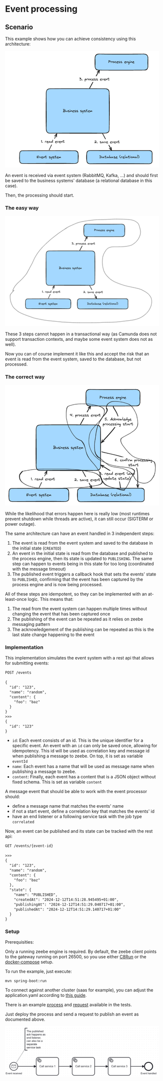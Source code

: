# Event processing

## Scenario

This example shows how you can achieve consistency using this architecture:

![img.png](docs/img.png)

An event is received via event system (RabbitMQ, Kafka, ...) and should first be saved to the business systems' database (a relational database in this case).

Then, the processing should start.

### The easy way

![img.png](docs/img2.png)

These 3 steps cannot happen in a transactional way (as Camunda does not support transaction contexts, and maybe some event system does not as well).

Now you can of course implement it like this and accept the risk that an event is read from the event system, saved to the database, but not processed.

### The correct way

![img.png](docs/img3.png)

While the likelihood that errors happen here is really low (most runtimes prevent shutdown while threads are active), it can still occur (SIGTERM or power outage).

The same architecture can have an event handled in 3 independent steps:

1. The event is read from the event system and saved to the database in the initial state (`CREATED`)
2. An event in the initial state is read from the database and published to the process engine, then its state is updated to `PUBLISHING`. The same step can happen to events being in this state for too long (coordinated with the message timeout)
3. The published event triggers a callback hook that sets the events' state to `PUBLISHED`, confirming that the event has been captured by the process engine and is now being processed.

All of these steps are idempotent, so they can be implemented with an at-least-once logic. This means that:

1. The read from the event system can happen multiple times without changing the event that has been captured once
2. The publishing of the event can be repeated as it relies on zeebe messaging pattern
3. The acknowledgement of the publishing can be repeated as this is the last state change happening to the event

### Implementation

This implementation simulates the event system with a rest api that allows for submitting events:

```
POST /events

{
  "id": "123",
  "name": "random",
  "content": {
    "foo": "baz"
  }
}
>>>
{
  "id": "123"
}
```

* `id`: Each event consists of an id. This is the unique identifier for a specific event. An event with an `id` can only be saved once, allowing for idempotency. This id will be used as correlation key and message id when publishing a message to zeebe. On top, it is set as variable `eventId`
* `name`: Each event has a name that will be used as message name when publishing a message to zeebe.
* `content`: Finally, each event has a content that is a JSON object without fixed schema. This is set as variable `content`

A message event that should be able to work with the event processor should:

* define a message name that matches the events' name
* if not a start event, define a correlation key that matches the events' id
* have an end listener or a following service task with the job type `correlated`

Now, an event can be published and its state can be tracked with the rest api:

```
GET /events/{event-id}

>>>
{
  "id": "123",
  "name": "random",
  "content": {
    "foo": "baz"
  },
  "state": {
    "name": "PUBLISHED",
    "createdAt": "2024-12-12T14:51:28.945495+01:00",
    "publishingAt": "2024-12-12T14:51:29.040717+01:00",
    "publishedAt": "2024-12-12T14:51:29.140717+01:00"
  }
}
```

### Setup

Prerequisities:

Only a running zeebe engine is required. By default, the zeebe client points to the gateway running on port 26500, so you use either [C8Run](https://docs.camunda.io/docs/self-managed/setup/deploy/local/c8run/) or the [docker-compose](https://docs.camunda.io/docs/self-managed/setup/deploy/local/docker-compose/) setup.

To run the example, just execute:

```shell
mvn spring-boot:run
```

To connect against another cluster (saas for example), you can adjust the application.yaml according to [this guide](https://docs.camunda.io/docs/apis-tools/spring-zeebe-sdk/getting-started/).

There is an example [process](./src/test/resources/eventHandler.bpmn) and [request](./src/test/resources/createEventRequest.json) available in the tests.

Just deploy the process and send a request to publish an event as documented above.

![img.png](docs/img4.png)
